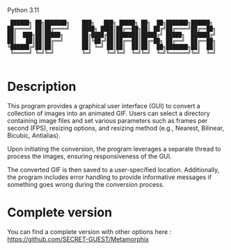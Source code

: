Python 3.11
```
 ██████╗ ██╗███████╗    ███╗   ███╗ █████╗ ██╗  ██╗███████╗██████╗ 
██╔════╝ ██║██╔════╝    ████╗ ████║██╔══██╗██║ ██╔╝██╔════╝██╔══██╗
██║  ███╗██║█████╗      ██╔████╔██║███████║█████╔╝ █████╗  ██████╔╝
██║   ██║██║██╔══╝      ██║╚██╔╝██║██╔══██║██╔═██╗ ██╔══╝  ██╔══██╗
╚██████╔╝██║██║         ██║ ╚═╝ ██║██║  ██║██║  ██╗███████╗██║  ██║
 ╚═════╝ ╚═╝╚═╝         ╚═╝     ╚═╝╚═╝  ╚═╝╚═╝  ╚═╝╚══════╝╚═╝  ╚═╝
                                                                   
```                                                                                  
                                                                                  

# Description

This program provides a graphical user interface (GUI) to convert a collection of images into an animated GIF. Users can select a directory containing image files and set various parameters such as frames per second (FPS), resizing options, and resizing method (e.g., Nearest, Bilinear, Bicubic, Antialias). 

Upon initiating the conversion, the program leverages a separate thread to process the images, ensuring responsiveness of the GUI. 

The converted GIF is then saved to a user-specified location. Additionally, the program includes error handling to provide informative messages if something goes wrong during the conversion process.


# Complete version

You can find a complete version with other options here : https://github.com/SECRET-GUEST/Metamorphix
